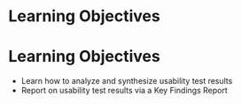# Learning Objectives
# Learning Objectives
-   Learn how to analyze and synthesize usability test results 
-   Report on usability test results via a Key Findings Report
